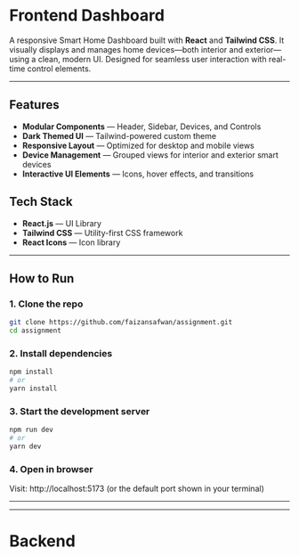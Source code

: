 # Frontend Dashboard

A responsive Smart Home Dashboard built with **React** and **Tailwind CSS**. It visually displays and manages home devices—both interior and exterior—using a clean, modern UI. Designed for seamless user interaction with real-time control elements.

---


## Features

- **Modular Components** — Header, Sidebar, Devices, and Controls
- **Dark Themed UI** — Tailwind-powered custom theme
- **Responsive Layout** — Optimized for desktop and mobile views
- **Device Management** — Grouped views for interior and exterior smart devices
- **Interactive UI Elements** — Icons, hover effects, and transitions


## Tech Stack

- **React.js** — UI Library
- **Tailwind CSS** — Utility-first CSS framework
- **React Icons** — Icon library

---

## How to Run

### 1. Clone the repo

```bash
git clone https://github.com/faizansafwan/assignment.git
cd assignment
```

### 2. Install dependencies

```bash 
npm install
# or
yarn install
```

### 3. Start the development server

```bash
npm run dev
# or
yarn dev
```

### 4. Open in browser
Visit: http://localhost:5173 (or the default port shown in your terminal)


---


---

# Backend
